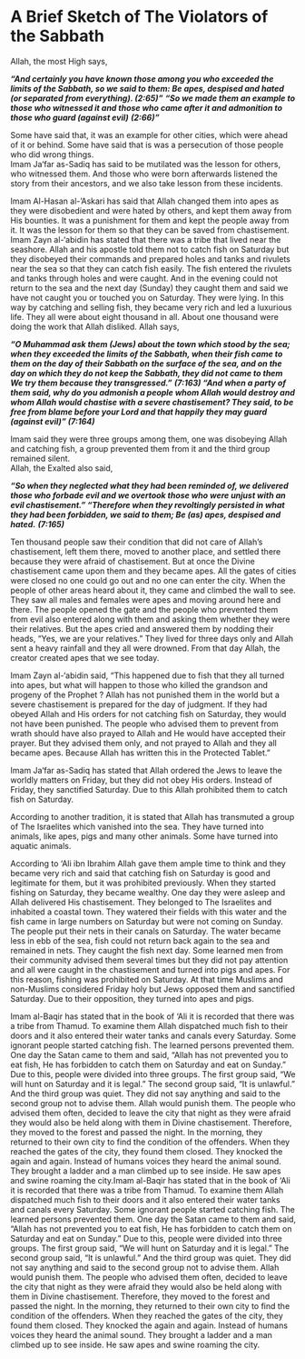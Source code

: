 A Brief Sketch of The Violators of the Sabbath
==============================================

Allah, the most High says,

***“And certainly you have known those among you who exceeded the limits
of the Sabbath, so we said to them: Be apes, despised and hated (or
separated from everything). (2:65)”*** ***“So we made them an example to
those who witnessed it and those who came after it and admonition to
those who guard (against evil)*** ***(2:66)”***

Some have said that, it was an example for other cities, which were
ahead of it or behind. Some have said that is was a persecution of those
people who did wrong things.  
 Imam Ja‘far as-Sadiq has said to be mutilated was the lesson for
others, who witnessed them. And those who were born afterwards listened
the story from their ancestors, and we also take lesson from these
incidents.

Imam Al-Hasan al-’Askari has said that Allah changed them into apes as
they were disobedient and were hated by others, and kept them away from
His bounties. It was a punishment for them and kept the people away from
it. It was the lesson for them so that they can be saved from
chastisement.  
 Imam Zayn al-‘abidin has stated that there was a tribe that lived near
the seashore. Allah and his apostle told them not to catch fish on
Saturday but they disobeyed their commands and prepared holes and tanks
and rivulets near the sea so that they can catch fish easily. The fish
entered the rivulets and tanks through holes and were caught. And in the
evening could not return to the sea and the next day (Sunday) they
caught them and said we have not caught you or touched you on Saturday.
They were lying. In this way by catching and selling fish, they became
very rich and led a luxurious life. They all were about eight thousand
in all. About one thousand were doing the work that Allah disliked.
Allah says,

***“O Muhammad ask them (Jews) about the town which stood by the sea;
when they exceeded the limits of the Sabbath, when their fish came to
them on the day of their Sabbath on the surface of the sea, and on the
day on which they do not keep the Sabbath, they did not came to them We
try them because they transgressed.”*** ***(7:163) “And when a party of
them said, why do you admonish a people whom Allah would destroy and
whom Allah would chastise with a severe chastisement? They said, to be
free from blame before your Lord and that happily they may guard
(against evil)” (7:164)***

Imam said they were three groups among them, one was disobeying Allah
and catching fish, a group prevented them from it and the third group
remained silent.  
 Allah, the Exalted also said,

***“So when they neglected what they had been reminded of, we delivered
those who forbade evil and we overtook those who were unjust with an
evil chastisement.” “Therefore when they revoltingly persisted in what
they had been forbidden, we said to them; Be (as) apes, despised and
hated.*** ***(7:165)***

Ten thousand people saw their condition that did not care of Allah’s
chastisement, left them there, moved to another place, and settled there
because they were afraid of chastisement. But at once the Divine
chastisement came upon them and they became apes. All the gates of
cities were closed no one could go out and no one can enter the city.
When the people of other areas heard about it, they came and climbed the
wall to see. They saw all males and females were apes and moving around
here and there. The people opened the gate and the people who prevented
them from evil also entered along with them and asking them whether they
were their relatives. But the apes cried and answered them by nodding
their heads, “Yes, we are your relatives.” They lived for three days
only and Allah sent a heavy rainfall and they all were drowned. From
that day Allah, the creator created apes that we see today.

Imam Zayn al-‘abidin said, “This happened due to fish that they all
turned into apes, but what will happen to those who killed the grandson
and progeny of the Prophet ? Allah has not punished them in the world
but a severe chastisement is prepared for the day of judgment. If they
had obeyed Allah and His orders for not catching fish on Saturday, they
would not have been punished. The people who advised them to prevent
from wrath should have also prayed to Allah and He would have accepted
their prayer. But they advised them only, and not prayed to Allah and
they all became apes. Because Allah has written this in the Protected
Tablet.”

Imam Ja‘far as-Sadiq has stated that Allah ordered the Jews to leave the
worldly matters on Friday, but they did not obey His orders. Instead of
Friday, they sanctified Saturday. Due to this Allah prohibited them to
catch fish on Saturday.

According to another tradition, it is stated that Allah has transmuted a
group of The Israelites which vanished into the sea. They have turned
into animals, like apes, pigs and many other animals. Some have turned
into aquatic animals.

According to ‘Ali ibn Ibrahim Allah gave them ample time to think and
they became very rich and said that catching fish on Saturday is good
and legitimate for them, but it was prohibited previously. When they
started fishing on Saturday, they became wealthy. One day they were
asleep and Allah delivered His chastisement. They belonged to The
Israelites and inhabited a coastal town. They watered their fields with
this water and the fish came in large numbers on Saturday but were not
coming on Sunday. The people put their nets in their canals on Saturday.
The water became less in ebb of the sea, fish could not return back
again to the sea and remained in nets. They caught the fish next day.
Some learned men from their community advised them several times but
they did not pay attention and all were caught in the chastisement and
turned into pigs and apes. For this reason, fishing was prohibited on
Saturday. At that time Muslims and non-Muslims considered Friday holy
but Jews opposed them and sanctified Saturday. Due to their opposition,
they turned into apes and pigs.

Imam al-Baqir has stated that in the book of ‘Ali it is recorded that
there was a tribe from Thamud. To examine them Allah dispatched much
fish to their doors and it also entered their water tanks and canals
every Saturday. Some ignorant people started catching fish. The learned
persons prevented them. One day the Satan came to them and said, “Allah
has not prevented you to eat fish, He has forbidden to catch them on
Saturday and eat on Sunday.” Due to this, people were divided into three
groups. The first group said, “We will hunt on Saturday and it is
legal.” The second group said, “It is unlawful.” And the third group was
quiet. They did not say anything and said to the second group not to
advise them. Allah would punish them. The people who advised them often,
decided to leave the city that night as they were afraid they would also
be held along with them in Divine chastisement. Therefore, they moved to
the forest and passed the night. In the morning, they returned to their
own city to find the condition of the offenders. When they reached the
gates of the city, they found them closed. They knocked the again and
again. Instead of humans voices they heard the animal sound. They
brought a ladder and a man climbed up to see inside. He saw apes and
swine roaming the city.Imam al-Baqir has stated that in the book of ‘Ali
it is recorded that there was a tribe from Thamud. To examine them Allah
dispatched much fish to their doors and it also entered their water
tanks and canals every Saturday. Some ignorant people started catching
fish. The learned persons prevented them. One day the Satan came to them
and said, “Allah has not prevented you to eat fish, He has forbidden to
catch them on Saturday and eat on Sunday.” Due to this, people were
divided into three groups. The first group said, “We will hunt on
Saturday and it is legal.” The second group said, “It is unlawful.” And
the third group was quiet. They did not say anything and said to the
second group not to advise them. Allah would punish them. The people who
advised them often, decided to leave the city that night as they were
afraid they would also be held along with them in Divine chastisement.
Therefore, they moved to the forest and passed the night. In the
morning, they returned to their own city to find the condition of the
offenders. When they reached the gates of the city, they found them
closed. They knocked the again and again. Instead of humans voices they
heard the animal sound. They brought a ladder and a man climbed up to
see inside. He saw apes and swine roaming the city.


